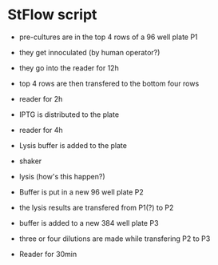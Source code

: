# StFlow script

- pre-cultures are in the top 4 rows of a 96 well plate P1
- they get innoculated (by human operator?)
- they go into the reader for 12h
- top 4 rows are then transfered to the bottom four rows
- reader for 2h
- IPTG is distributed to the plate
- reader for 4h
- Lysis buffer is added to the plate
- shaker
- lysis (how's this happen?)

- Buffer is put in a new 96 well plate P2
- the lysis results are transfered from P1(?) to P2
- buffer is added to a new 384 well plate P3
- three or four dilutions are made while transfering P2 to P3
- Reader for 30min
